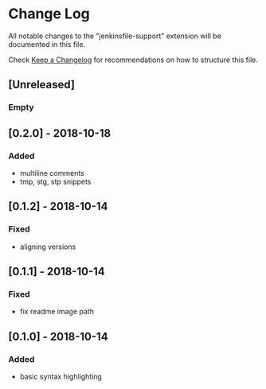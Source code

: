 # Change Log
All notable changes to the "jenkinsfile-support" extension will be documented in this file.

Check [Keep a Changelog](http://keepachangelog.com/) for recommendations on how to structure this file.

## [Unreleased]
### Empty

## [0.2.0] - 2018-10-18
### Added
- multiline comments
- tmp, stg, stp snippets
## [0.1.2] - 2018-10-14
### Fixed
- aligning versions
## [0.1.1] - 2018-10-14
### Fixed
- fix readme image path
## [0.1.0] - 2018-10-14
### Added 
- basic syntax highlighting